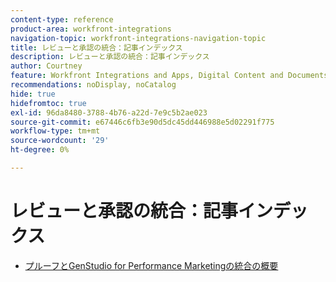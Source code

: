 ```yaml
---
content-type: reference
product-area: workfront-integrations
navigation-topic: workfront-integrations-navigation-topic
title: レビューと承認の統合：記事インデックス
description: レビューと承認の統合：記事インデックス
author: Courtney
feature: Workfront Integrations and Apps, Digital Content and Documents
recommendations: noDisplay, noCatalog
hide: true
hidefromtoc: true
exl-id: 96da8480-3788-4b76-a22d-7e9c5b2ae023
source-git-commit: e67446c6fb3e90d5dc45dd446988e5d02291f775
workflow-type: tm+mt
source-wordcount: '29'
ht-degree: 0%

---
```


# レビューと承認の統合：記事インデックス

* [ プルーフとGenStudio for Performance Marketingの統合の概要 ](/help/quicksilver/workfront-integrations-and-apps/review-and-approval-integrations/wf-proof-and-genstudio.md)
  <!--* [Get started with the proofing and Creative Cloud Express](/help/quicksilver/workfront-integrations-and-apps/review-and-approval-integrations/wf-proof-and-express.md)-->
